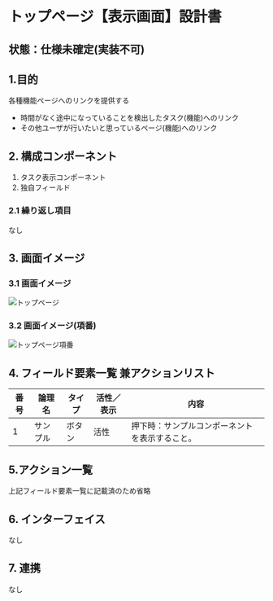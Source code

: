 ﻿# トップページ【表示画面】設計書

## 状態：仕様未確定(実装不可)

## 1.目的

各種機能ページへのリンクを提供する

- 時間がなく途中になっていることを検出したタスク(機能)へのリンク
- その他ユーザが行いたいと思っているページ(機能)へのリンク

## 2. 構成コンポーネント

1. タスク表示コンポーネント
2. 独自フィールド

### 2.1 繰り返し項目

なし

## 3. 画面イメージ

### 3.1 画面イメージ

![トップページ](image/トップページ.drawio.png)

### 3.2 画面イメージ(項番)

![トップページ項番](image/トップページ項番.drawio.png)

## 4. フィールド要素一覧 兼アクションリスト

| 番号 |  論理名  | タイプ | 活性／表示 |                      内容                      |
| ---- | -------- | ------ | ---------- | ---------------------------------------------- |
| 1    | サンプル | ボタン | 活性       | 押下時：サンプルコンポーネントを表示すること。 |

## 5.アクション一覧

上記フィールド要素一覧に記載済のため省略

## 6. インターフェイス

なし

## 7. 連携

なし
